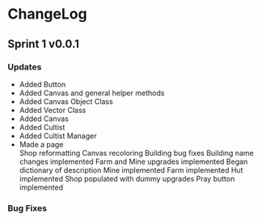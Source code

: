 <h1>ChangeLog</h1>
<h2>Sprint 1 v0.0.1</h2>
<h3>Updates</h3>
<ul>
  <li>Added Button</li>
  <li>Added Canvas and general helper methods</li>
  <li>Added Canvas Object Class</li>
   <li>Added Vector Class</li>
  <li>Added Canvas</li>
  <li>Added Cultist</li>
  <li>Added Cultist Manager</li>
  <li> Made a page</li>
  Shop reformatting
Canvas recoloring
Building bug fixes
Building name changes implemented
Farm and Mine upgrades implemented
Began dictionary of description
Mine implemented
Farm implemented
Hut implemented
Shop populated with dummy upgrades
Pray button implemented

</ul>
<h3>Bug Fixes</h3>
